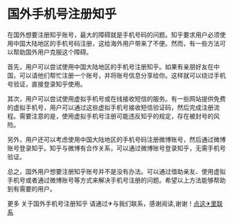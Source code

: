 # 国外手机号注册知乎

在国外想要注册知乎账号，最大的障碍就是手机号码的问题。知乎要求用户必须使用中国大陆地区的手机号码注册，这给海外用户带来了不便。然而，有一些方法可以帮助国外用户克服这个障碍。

首先，用户可以尝试使用中国大陆地区的手机号注册知乎。如果有亲朋好友在中国，可以请他们帮忙注册一个账号，并将账号信息分享给你。这样就可以绕过手机号验证，直接登录知乎使用。

其次，用户可以尝试使用虚拟手机号或在线接收短信的服务。有一些网站提供免费的虚拟手机号，用户可以通过这些虚拟手机号接收短信验证码，然后完成注册流程。需要注意的是，使用虚拟手机号注册可能违反知乎的规定，存在被封号的风险。

另外，用户还可以考虑使用中国大陆地区的手机号码注册微博账号，然后通过微博账号登录知乎。知乎与微博有合作关系，可以通过微博账号登录知乎，无需手机号验证。

总之，国外用户想要注册知乎账号并不是没有办法。可以通过借助亲友、使用虚拟手机号或者通过微博账号等方式来解决手机号注册的问题。希望以上方法能够帮助到有需要的用户。

更多 关于国外手机号注册知乎 请通过✈与我们联系，感谢阅读,谢谢！[点这✈里联系](https://ss.k02.cc)